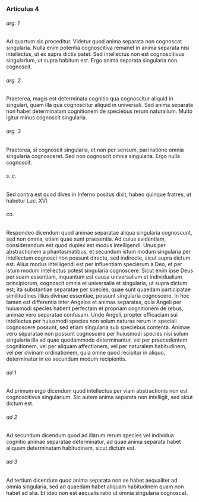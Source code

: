 ### Articulus 4

###### arg. 1
Ad quartum sic proceditur. Videtur quod anima separata non cognoscat singularia. Nulla enim potentia cognoscitiva remanet in anima separata nisi intellectus, ut ex supra dictis patet. Sed intellectus non est cognoscitivus singularium, ut supra habitum est. Ergo anima separata singularia non cognoscit.

###### arg. 2
Praeterea, magis est determinata cognitio qua cognoscitur aliquid in singulari, quam illa qua cognoscitur aliquid in universali. Sed anima separata non habet determinatam cognitionem de speciebus rerum naturalium. Multo igitur minus cognoscit singularia.

###### arg. 3
Praeterea, si cognoscit singularia, et non per sensum, pari ratione omnia singularia cognosceret. Sed non cognoscit omnia singularia. Ergo nulla cognoscit.

###### s. c.
Sed contra est quod dives in Inferno positus dixit, habeo quinque fratres, ut habetur Luc. XVI.

###### co.
Respondeo dicendum quod animae separatae aliqua singularia cognoscunt, sed non omnia, etiam quae sunt praesentia. Ad cuius evidentiam, considerandum est quod duplex est modus intelligendi. Unus per abstractionem a phantasmatibus, et secundum istum modum singularia per intellectum cognosci non possunt directe, sed indirecte, sicut supra dictum est. Alius modus intelligendi est per influentiam specierum a Deo, et per istum modum intellectus potest singularia cognoscere. Sicut enim ipse Deus per suam essentiam, inquantum est causa universalium et individualium principiorum, cognoscit omnia et universalia et singularia, ut supra dictum est; ita substantiae separatae per species, quae sunt quaedam participatae similitudines illius divinae essentiae, possunt singularia cognoscere. In hoc tamen est differentia inter Angelos et animas separatas, quia Angeli per huiusmodi species habent perfectam et propriam cognitionem de rebus, animae vero separatae confusam. Unde Angeli, propter efficaciam sui intellectus per huiusmodi species non solum naturas rerum in speciali cognoscere possunt, sed etiam singularia sub speciebus contenta. Animae vero separatae non possunt cognoscere per huiusmodi species nisi solum singularia illa ad quae quodammodo determinantur, vel per praecedentem cognitionem, vel per aliquam affectionem, vel per naturalem habitudinem, vel per divinam ordinationem, quia omne quod recipitur in aliquo, determinatur in eo secundum modum recipientis.

###### ad 1
Ad primum ergo dicendum quod intellectus per viam abstractionis non est cognoscitivus singularium. Sic autem anima separata non intelligit, sed sicut dictum est.

###### ad 2
Ad secundum dicendum quod ad illarum rerum species vel individua cognitio animae separatae determinatur, ad quae anima separata habet aliquam determinatam habitudinem, sicut dictum est.

###### ad 3
Ad tertium dicendum quod anima separata non se habet aequaliter ad omnia singularia, sed ad quaedam habet aliquam habitudinem quam non habet ad alia. Et ideo non est aequalis ratio ut omnia singularia cognoscat.

